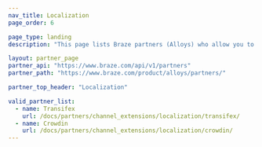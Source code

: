 ```yaml
---
nav_title: Localization
page_order: 6

page_type: landing
description: "This page lists Braze partners (Alloys) who allow you to use localization data in your messaging campaigns."

layout: partner_page
partner_api: "https://www.braze.com/api/v1/partners"
partner_path: "https://www.braze.com/product/alloys/partners/"

partner_top_header: "Localization"

valid_partner_list:
  - name: Transifex
    url: /docs/partners/channel_extensions/localization/transifex/
  - name: Crowdin
    url: /docs/partners/channel_extensions/localization/crowdin/
---
```

